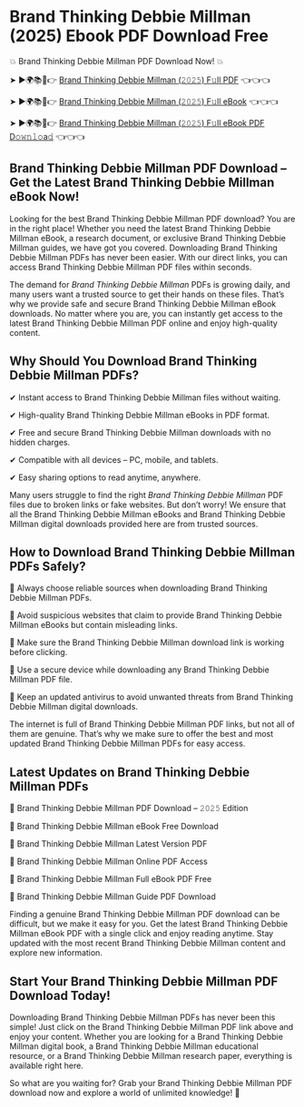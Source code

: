 # Brand Thinking Debbie Millman (2025) Ebook PDF Download Free

💥 Brand Thinking Debbie Millman PDF Download Now! 💥

➤ ►🌍📚📱👉 [Brand Thinking Debbie Millman (𝟸𝟶𝟸𝟻) F𝚞ll PDF](https://getpdf.xyz/brand-thinking-debbie-millman) 👈👈👈


➤ ►🌍📚📱👉 [Brand Thinking Debbie Millman (𝟸𝟶𝟸𝟻) F𝚞ll eBook](https://getpdf.xyz/brand-thinking-debbie-millman) 👈👈👈


➤ ►🌍📚📱👉 [Brand Thinking Debbie Millman (𝟸𝟶𝟸𝟻) F𝚞ll eBook PDF D𝚘𝚠𝚗𝚕𝚘a𝚍](https://getpdf.xyz/brand-thinking-debbie-millman) 👈👈👈


## Brand Thinking Debbie Millman PDF Download – Get the Latest Brand Thinking Debbie Millman eBook Now!

Looking for the best Brand Thinking Debbie Millman PDF download? You are in the right place! Whether you need the latest Brand Thinking Debbie Millman eBook, a research document, or exclusive Brand Thinking Debbie Millman guides, we have got you covered. Downloading Brand Thinking Debbie Millman PDFs has never been easier. With our direct links, you can access Brand Thinking Debbie Millman PDF files within seconds.

The demand for *Brand Thinking Debbie Millman* PDFs is growing daily, and many users want a trusted source to get their hands on these files. That’s why we provide safe and secure Brand Thinking Debbie Millman eBook downloads. No matter where you are, you can instantly get access to the latest Brand Thinking Debbie Millman PDF online and enjoy high-quality content.

## Why Should You Download Brand Thinking Debbie Millman PDFs?

✔ Instant access to Brand Thinking Debbie Millman files without waiting.

✔ High-quality Brand Thinking Debbie Millman eBooks in PDF format.

✔ Free and secure Brand Thinking Debbie Millman downloads with no hidden charges.

✔ Compatible with all devices – PC, mobile, and tablets.

✔ Easy sharing options to read anytime, anywhere.

Many users struggle to find the right *Brand Thinking Debbie Millman* PDF files due to broken links or fake websites. But don’t worry! We ensure that all the Brand Thinking Debbie Millman eBooks and Brand Thinking Debbie Millman digital downloads provided here are from trusted sources.

## How to Download Brand Thinking Debbie Millman PDFs Safely?

📌 Always choose reliable sources when downloading Brand Thinking Debbie Millman PDFs.

📌 Avoid suspicious websites that claim to provide Brand Thinking Debbie Millman eBooks but contain misleading links.

📌 Make sure the Brand Thinking Debbie Millman download link is working before clicking.

📌 Use a secure device while downloading any Brand Thinking Debbie Millman PDF file.

📌 Keep an updated antivirus to avoid unwanted threats from Brand Thinking Debbie Millman digital downloads.

The internet is full of Brand Thinking Debbie Millman PDF links, but not all of them are genuine. That’s why we make sure to offer the best and most updated Brand Thinking Debbie Millman PDFs for easy access.

## Latest Updates on Brand Thinking Debbie Millman PDFs

🔹 Brand Thinking Debbie Millman PDF Download – 𝟸𝟶𝟸𝟻 Edition

🔹 Brand Thinking Debbie Millman eBook Free Download

🔹 Brand Thinking Debbie Millman Latest Version PDF

🔹 Brand Thinking Debbie Millman Online PDF Access

🔹 Brand Thinking Debbie Millman Full eBook PDF Free

🔹 Brand Thinking Debbie Millman Guide PDF Download

Finding a genuine Brand Thinking Debbie Millman PDF download can be difficult, but we make it easy for you. Get the latest Brand Thinking Debbie Millman eBook PDF with a single click and enjoy reading anytime. Stay updated with the most recent Brand Thinking Debbie Millman content and explore new information.

## Start Your Brand Thinking Debbie Millman PDF Download Today!

Downloading Brand Thinking Debbie Millman PDFs has never been this simple! Just click on the Brand Thinking Debbie Millman PDF link above and enjoy your content. Whether you are looking for a Brand Thinking Debbie Millman digital book, a Brand Thinking Debbie Millman educational resource, or a Brand Thinking Debbie Millman research paper, everything is available right here.

So what are you waiting for? Grab your Brand Thinking Debbie Millman PDF download now and explore a world of unlimited knowledge! 🚀